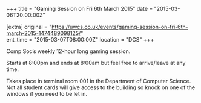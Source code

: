 +++
title = "Gaming Session on Fri 6th March 2015"
date = "2015-03-06T20:00:00Z"

[extra]
original = "https://uwcs.co.uk/events/gaming-session-on-fri-6th-march-2015-1474489098125/"    
ent_time = "2015-03-07T08:00:00Z"
location = "DCS"
+++

Comp Soc’s weekly 12-hour long gaming session.

Starts at 8:00pm and ends at 8:00am but feel free to arrive/leave at any time.

Takes place in terminal room 001 in the Department of Computer Science. Not all student cards will give access to the building so knock on one of the windows if you need to be let in.

